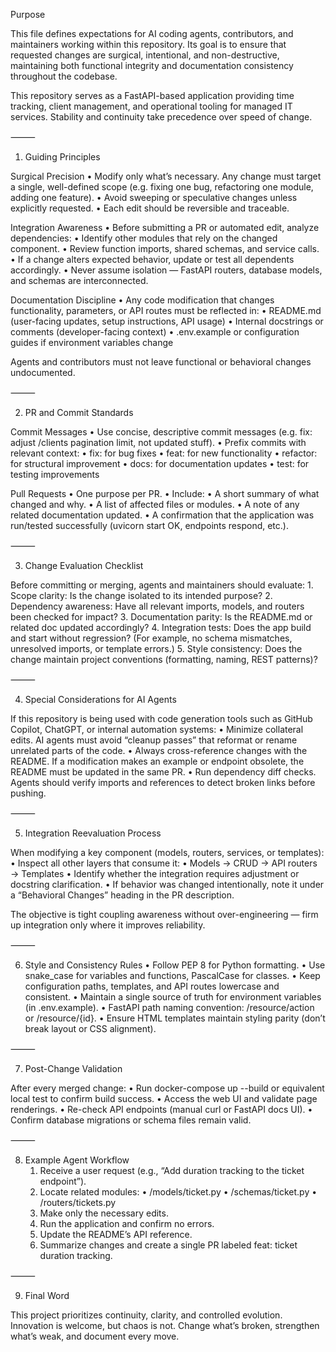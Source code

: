 Purpose

This file defines expectations for AI coding agents, contributors, and maintainers working within this repository.
Its goal is to ensure that requested changes are surgical, intentional, and non-destructive, maintaining both functional integrity and documentation consistency throughout the codebase.

This repository serves as a FastAPI-based application providing time tracking, client management, and operational tooling for managed IT services. Stability and continuity take precedence over speed of change.

⸻

1. Guiding Principles

Surgical Precision
	•	Modify only what’s necessary. Any change must target a single, well-defined scope (e.g. fixing one bug, refactoring one module, adding one feature).
	•	Avoid sweeping or speculative changes unless explicitly requested.
	•	Each edit should be reversible and traceable.

Integration Awareness
	•	Before submitting a PR or automated edit, analyze dependencies:
	•	Identify other modules that rely on the changed component.
	•	Review function imports, shared schemas, and service calls.
	•	If a change alters expected behavior, update or test all dependents accordingly.
	•	Never assume isolation — FastAPI routers, database models, and schemas are interconnected.

Documentation Discipline
	•	Any code modification that changes functionality, parameters, or API routes must be reflected in:
	•	README.md (user-facing updates, setup instructions, API usage)
	•	Internal docstrings or comments (developer-facing context)
	•	.env.example or configuration guides if environment variables change

Agents and contributors must not leave functional or behavioral changes undocumented.

⸻

2. PR and Commit Standards

Commit Messages
	•	Use concise, descriptive commit messages (e.g. fix: adjust /clients pagination limit, not updated stuff).
	•	Prefix commits with relevant context:
	•	fix: for bug fixes
	•	feat: for new functionality
	•	refactor: for structural improvement
	•	docs: for documentation updates
	•	test: for testing improvements

Pull Requests
	•	One purpose per PR.
	•	Include:
	•	A short summary of what changed and why.
	•	A list of affected files or modules.
	•	A note of any related documentation updated.
	•	A confirmation that the application was run/tested successfully (uvicorn start OK, endpoints respond, etc.).

⸻

3. Change Evaluation Checklist

Before committing or merging, agents and maintainers should evaluate:
	1.	Scope clarity:
Is the change isolated to its intended purpose?
	2.	Dependency awareness:
Have all relevant imports, models, and routers been checked for impact?
	3.	Documentation parity:
Is the README.md or related doc updated accordingly?
	4.	Integration tests:
Does the app build and start without regression?
(For example, no schema mismatches, unresolved imports, or template errors.)
	5.	Style consistency:
Does the change maintain project conventions (formatting, naming, REST patterns)?

⸻

4. Special Considerations for AI Agents

If this repository is being used with code generation tools such as GitHub Copilot, ChatGPT, or internal automation systems:
	•	Minimize collateral edits.
AI agents must avoid “cleanup passes” that reformat or rename unrelated parts of the code.
	•	Always cross-reference changes with the README.
If a modification makes an example or endpoint obsolete, the README must be updated in the same PR.
	•	Run dependency diff checks.
Agents should verify imports and references to detect broken links before pushing.

⸻

5. Integration Reevaluation Process

When modifying a key component (models, routers, services, or templates):
	•	Inspect all other layers that consume it:
	•	Models → CRUD → API routers → Templates
	•	Identify whether the integration requires adjustment or docstring clarification.
	•	If behavior was changed intentionally, note it under a “Behavioral Changes” heading in the PR description.

The objective is tight coupling awareness without over-engineering — firm up integration only where it improves reliability.

⸻

6. Style and Consistency Rules
	•	Follow PEP 8 for Python formatting.
	•	Use snake_case for variables and functions, PascalCase for classes.
	•	Keep configuration paths, templates, and API routes lowercase and consistent.
	•	Maintain a single source of truth for environment variables (in .env.example).
	•	FastAPI path naming convention: /resource/action or /resource/{id}.
	•	Ensure HTML templates maintain styling parity (don’t break layout or CSS alignment).

⸻

7. Post-Change Validation

After every merged change:
	•	Run docker-compose up --build or equivalent local test to confirm build success.
	•	Access the web UI and validate page renderings.
	•	Re-check API endpoints (manual curl or FastAPI docs UI).
	•	Confirm database migrations or schema files remain valid.

⸻

8. Example Agent Workflow
	1.	Receive a user request (e.g., “Add duration tracking to the ticket endpoint”).
	2.	Locate related modules:
	•	/models/ticket.py
	•	/schemas/ticket.py
	•	/routers/tickets.py
	3.	Make only the necessary edits.
	4.	Run the application and confirm no errors.
	5.	Update the README’s API reference.
	6.	Summarize changes and create a single PR labeled feat: ticket duration tracking.

⸻

9. Final Word

This project prioritizes continuity, clarity, and controlled evolution.
Innovation is welcome, but chaos is not.
Change what’s broken, strengthen what’s weak, and document every move.